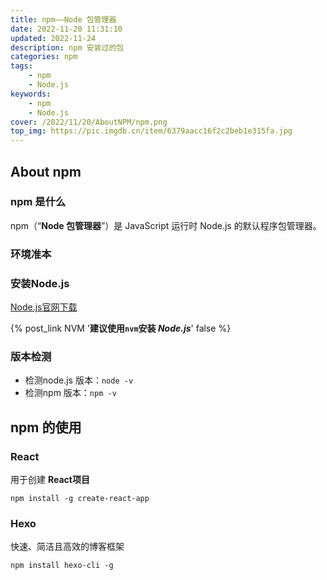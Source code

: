 ```yaml
---
title: npm——Node 包管理器
date: 2022-11-20 11:31:10
updated: 2022-11-24
description: npm 安装过的包
categories: npm
tags:
    - npm
    - Node.js
keywords:
    - npm
    - Node.js
cover: /2022/11/20/AboutNPM/npm.png
top_img: https://pic.imgdb.cn/item/6379aacc16f2c2beb1e315fa.jpg
---
```



## About npm

### npm 是什么

npm（“**Node 包管理器**”）是 JavaScript 运行时 Node.js 的默认程序包管理器。

### 环境准本

### 安装Node.js

[Node.js官网下载](https://nodejs.org/)

{% post_link NVM '<b>建议使用<code>nvm</code>安装 <em>Node.js</em></b>' false %}

### 版本检测

- 检测node.js 版本：`node -v`
- 检测npm 版本：`npm -v`

## npm 的使用

### React

用于创建 **React项目**

```shell
npm install -g create-react-app
```

### Hexo

快速、简洁且高效的博客框架

```shell
npm install hexo-cli -g
```
